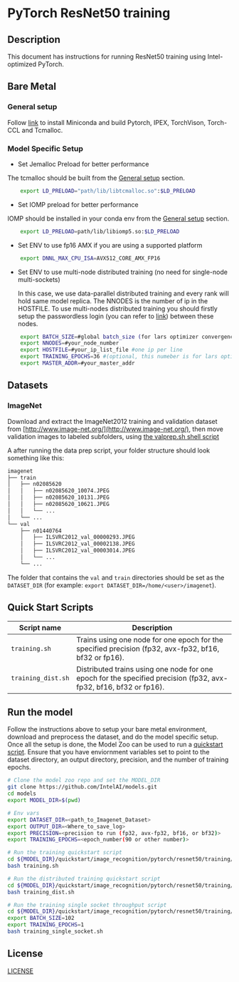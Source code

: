 <!--- 0. Title -->
# PyTorch ResNet50 training

<!-- 10. Description -->
## Description

This document has instructions for running ResNet50 training using
Intel-optimized PyTorch.

## Bare Metal

### General setup

Follow [link](/docs/general/pytorch/BareMetalSetup.md) to install Miniconda and build Pytorch, IPEX, TorchVison, Torch-CCL and Tcmalloc.

### Model Specific Setup

* Set Jemalloc Preload for better performance

The tcmalloc should be built from the [General setup](#general-setup) section.

```bash
    export LD_PRELOAD="path/lib/libtcmalloc.so":$LD_PRELOAD
```

* Set IOMP preload for better performance

IOMP should be installed in your conda env from the [General setup](#general-setup) section.

```bash
    export LD_PRELOAD=path/lib/libiomp5.so:$LD_PRELOAD
```

* Set ENV to use fp16 AMX if you are using a supported platform

```bash
    export DNNL_MAX_CPU_ISA=AVX512_CORE_AMX_FP16
```

* Set ENV to use multi-node distributed training (no need for single-node multi-sockets)

  In this case, we use data-parallel distributed training and every rank will hold same model replica. The NNODES is the number of ip in the HOSTFILE. To use multi-nodes distributed training you should firstly setup the passwordless login (you can refer to [link](https://linuxize.com/post/how-to-setup-passwordless-ssh-login/)) between these nodes.
```bash
    export BATCH_SIZE=#global batch_size (for lars optimizer convergency test, the number should be 3264)
    export NNODES=#your_node_number
    export HOSTFILE=#your_ip_list_file #one ip per line
    export TRAINING_EPOCHS=36 #(optional, this numeber is for lars optimizer convergency test)
    export MASTER_ADDR=#your_master_addr
```

## Datasets

### ImageNet

Download and extract the ImageNet2012 training and validation dataset from
[http://www.image-net.org/](http://www.image-net.org/),
then move validation images to labeled subfolders, using
[the valprep.sh shell script](https://raw.githubusercontent.com/soumith/imagenetloader.torch/master/valprep.sh)

A after running the data prep script, your folder structure should look something like this:

```txt
imagenet
├── train
│   ├── n02085620
│   │   ├── n02085620_10074.JPEG
│   │   ├── n02085620_10131.JPEG
│   │   ├── n02085620_10621.JPEG
│   │   └── ...
│   └── ...
└── val
    ├── n01440764
    │   ├── ILSVRC2012_val_00000293.JPEG
    │   ├── ILSVRC2012_val_00002138.JPEG
    │   ├── ILSVRC2012_val_00003014.JPEG
    │   └── ...
    └── ...
```

The folder that contains the `val` and `train` directories should be set as the
`DATASET_DIR` (for example: `export DATASET_DIR=/home/<user>/imagenet`).

<!--- 40. Quick Start Scripts -->
## Quick Start Scripts

| Script name | Description |
|-------------|-------------|
| `training.sh` | Trains using one node for one epoch for the specified precision (fp32, avx-fp32, bf16, bf32 or fp16). |
| `training_dist.sh` | Distributed trains using one node for one epoch for the specified precision (fp32, avx-fp32, bf16, bf32 or fp16). |

## Run the model

Follow the instructions above to setup your bare metal environment, download and
preprocess the dataset, and do the model specific setup. Once all the setup is done,
the Model Zoo can be used to run a [quickstart script](#quick-start-scripts).
Ensure that you have enviornment variables set to point to the dataset directory,
an output directory, precision, and the number of training epochs.

```bash
# Clone the model zoo repo and set the MODEL_DIR
git clone https://github.com/IntelAI/models.git
cd models
export MODEL_DIR=$(pwd)

# Env vars
export DATASET_DIR=<path_to_Imagenet_Dataset>
export OUTPUT_DIR=<Where_to_save_log>
export PRECISION=<precision to run (fp32, avx-fp32, bf16, or bf32)>
export TRAINING_EPOCHS=<epoch_number(90 or other number)>

# Run the training quickstart script
cd ${MODEL_DIR}/quickstart/image_recognition/pytorch/resnet50/training/cpu
bash training.sh

# Run the distributed training quickstart script
cd ${MODEL_DIR}/quickstart/image_recognition/pytorch/resnet50/training/cpu
bash training_dist.sh

# Run the training single socket throughput script
cd ${MODEL_DIR}/quickstart/image_recognition/pytorch/resnet50/training/cpu
export BATCH_SIZE=102
export TRAINING_EPOCHS=1
bash training_single_socket.sh
```

<!--- 80. License -->
## License

[LICENSE](/LICENSE)
